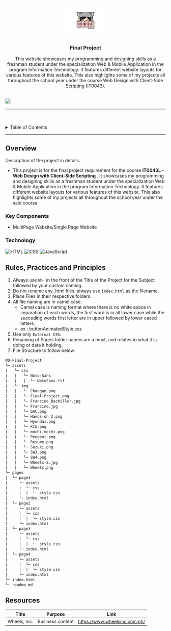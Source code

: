 <a name="readme-top">

<br/>

<br />
<div align="center">
  <a href="https://github.com/your-github-username/">
  <!-- TODO: If you want to add logo or banner you can add it here -->
    <img src="./assets/img/mochi-mochi.png" alt="mochi-mochi" width="130" height="100">
  </a>
<!-- TODO: Change Title to the name of the title of your Project -->
  <h3 align="center">Final Project</h3>
</div>
<!-- TODO: Make a short description -->
<div align="center">
  This website showcases my programming and designing skills as a freshman student under the specialization Web & Mobile Application in the program Information Technology. It features different website layouts for various features of this website. This also highlights some of my projects all throughout the school year under the course Web Design with Client-Side Scripting (IT0043).
</div>

<br />

<!-- TODO: Change the your-github-username into your github username  -->
<!-- TODO: Change the WD-Template-Project into the same name of your folder -->
![](https://visit-counter.vercel.app/counter.png?page=francinejace/WD-Final-Project)

---

<br />
<br />

<!-- TODO: If you want to add more layers for your readme -->
<details>
  <summary>Table of Contents</summary>
  <ol>
    <li>
      <a href="#overview">Overview</a>
      <ol>
        <li>
          <a href="#key-components">Key Components</a>
        </li>
        <li>
          <a href="#technology">Technology</a>
        </li>
      </ol>
    </li>
    <li>
      <a href="#rule,-practices-and-principles">Rules, Practices and Principles</a>
    </li>
    <li>
      <a href="#resources">Resources</a>
    </li>
  </ol>
</details>

---

## Overview

<!-- TODO: To be changed -->
<!-- The following are just sample -->
Description of the project in details.

- This project is for the final project requirement for the course <strong> IT0043L - Web Design with Client-Side Scripting </strong>. It showcases my programming and designing skills as a freshman student under the specialization Web & Mobile Application in the program Information Technology. It features different website layouts for various features of this website. This also highlights some of my projects all throughout the school year under the said course.

### Key Components
<!-- TODO: List of Key Components -->
<!-- The following are just sample -->
- MultiPage Website/Single Page Website

### Technology
<!-- TODO: List of Technology Used -->
![HTML](https://img.shields.io/badge/HTML-E34F26?style=for-the-badge&logo=html5&logoColor=white)
![CSS](https://img.shields.io/badge/CSS-1572B6?style=for-the-badge&logo=css3&logoColor=white)
![JavaScript](https://img.shields.io/badge/JavaScript-F7DF1E?style=for-the-badge&logo=javascript&logoColor=white)

## Rules, Practices and Principles
1. Always use `WD-` in the front of the Title of the Project for the Subject followed by your custom naming.
2. Do not rename any .html files; always use `index.html` as the filename.
3. Place Files in their respective folders.
4. All file naming are in camel case.
   - Camel case is naming format where there is no white space in separation of each words, the first word is in all lower case while the succeding words first letter are in upper followed by lower cased letters.
   - ex.: buttonAnimatedStyle.css
5. Use only `External CSS`.
6. Renaming of Pages folder names are a must, and relates to what it is doing or data it holding.
7. File Structure to follow below.

```
WD-Final-Project
└─ assets
|   └─ css
|   |   └─ Noto-Sans
|   |   |  └─ NotoSans.ttf
|   └─ img
|   |   └─ Changan.png
|   |   └─ Final-Project.png
|   |   └─ Francine_Bachiller.jpg
|   |   └─ Francine.jpg
|   |   └─ GAC.png
|   |   └─ Hands-on 2.png
|   |   └─ Hyundai.png
|   |   └─ KIA.png
|   |   └─ mochi-mochi.png
|   |   └─ Peugeot.png
|   |   └─ Resume.png
|   |   └─ Suzuki.png
|   |   └─ SW3.png
|   |   └─ SW4.png
|   |   └─ Wheels-2.jpg
|   |   └─ Wheels.png
└─ pages
|  └─ page1
|     └─ assets
|     |  └─ css
|     |  |  └─ style.css
|     └─ index.html
|  └─ page2
|     └─ assets
|     |  └─ css
|     |  |  └─ style.css
|     └─ index.html
|  └─ page3
|     └─ assets
|     |  └─ css
|     |  |  └─ style.css
|     └─ index.html
|  └─ page4
|     └─ assets
|     |  └─ css
|     |  |  └─ style.css
|     └─ index.html
└─ index.html
└─ readme.md
```

## Resources

<!-- TODO: Add References -->
| Title | Purpose | Link |
|-|-|-|
| Wheels, Inc. | Business content | https://www.wheelsinc.com.ph/ |